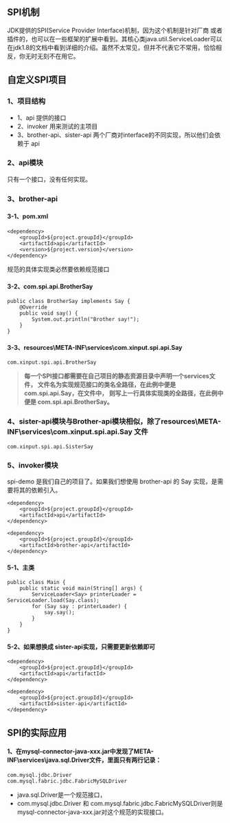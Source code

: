 ## SPI机制

JDK提供的SPI(Service Provider Interface)机制，因为这个机制是针对厂商 或者插件的，也可以在一些框架的扩展中看到。其核心类java.util.ServiceLoader可以
在jdk1.8的文档中看到详细的介绍。虽然不太常见，但并不代表它不常用，恰恰相反，你无时无刻不在用它。

## 自定义SPI项目

### 1、项目结构

- 1、api 提供的接口
- 2、invoker 用来测试的主项目
- 3、brother-api、sister-api 两个厂商对interface的不同实现，所以他们会依赖于 api

### 2、api模块

只有一个接口，没有任何实现。

### 3、brother-api

#### 3-1、pom.xml

```
<dependency>
    <groupId>${project.groupId}</groupId>
    <artifactId>api</artifactId>
    <version>${project.version}</version>
</dependency>
```

规范的具体实现类必然要依赖规范接口

#### 3-2、com.spi.api.BrotherSay

```
public class BrotherSay implements Say {
    @Override
    public void say() {
        System.out.println("Brother say!");
    }
}
```

#### 3-3、resources\META-INF\services\com.xinput.spi.api.Say

```
com.xinput.spi.api.BrotherSay
```

> **每一个SPI接口都需要在自己项目的静态资源目录中声明一个services文件， 文件名为实现规范接口的类名全路径，在此例中便是com.spi.api.Say，在文件中， 则写上一行具体实现类的全路径，在此例中便是 com.spi.api.BrotherSay。**

### 4、sister-api模块与Brother-api模块相似，除了resources\META-INF\services\com.xinput.spi.api.Say 文件

```
com.xinput.spi.api.SisterSay
```

### 5、invoker模块

spi-demo 是我们自己的项目了。如果我们想使用 brother-api 的 Say 实现，是需要将其的依赖引入。

```
<dependency>
    <groupId>${project.groupId}</groupId>
    <artifactId>api</artifactId>
</dependency>

<dependency>
    <groupId>${project.groupId}</groupId>
    <artifactId>brother-api</artifactId>
</dependency>
```

#### 5-1、主类

```
public class Main {
    public static void main(String[] args) {
        ServiceLoader<Say> printerLoader = ServiceLoader.load(Say.class);
        for (Say say : printerLoader) {
            say.say();
        }
    }
}
```

#### 5-2、如果想换成 sister-api实现，只需要更新依赖即可

```
<dependency>
    <groupId>${project.groupId}</groupId>
    <artifactId>api</artifactId>
</dependency>

<dependency>
    <groupId>${project.groupId}</groupId>
    <artifactId>sister-api</artifactId>
</dependency>
```

## SPI的实际应用

#### 1、在mysql-connector-java-xxx.jar中发现了META-INF\services\java.sql.Driver文件，里面只有两行记录：

```
com.mysql.jdbc.Driver
com.mysql.fabric.jdbc.FabricMySQLDriver
```

- java.sql.Driver是一个规范接口，
- com.mysql.jdbc.Driver 和 com.mysql.fabric.jdbc.FabricMySQLDriver则是mysql-connector-java-xxx.jar对这个规范的实现接口。
